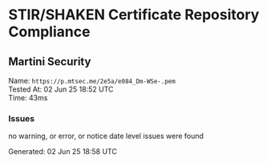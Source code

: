 # STIR/SHAKEN Certificate Repository Compliance

## Martini Security

Name: `https://p.mtsec.me/2e5a/e084_Dm-WSe-.pem`\
Tested At: 02 Jun 25 18:52 UTC\
Time: 43ms

### Issues

no warning, or error, or notice date level issues were found

Generated: 02 Jun 25 18:58 UTC